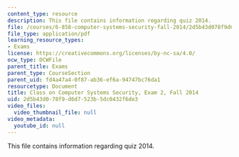 ```yaml
---
content_type: resource
description: This file contains information regarding quiz 2014.
file: /courses/6-858-computer-systems-security-fall-2014/2d5b43d078f9d6d7523b5dc0432f6de3_MIT6_858F14_q14_2.pdf
file_type: application/pdf
learning_resource_types:
- Exams
license: https://creativecommons.org/licenses/by-nc-sa/4.0/
ocw_type: OCWFile
parent_title: Exams
parent_type: CourseSection
parent_uid: fd4a47a4-0f87-ab36-ef6a-94747bc76da1
resourcetype: Document
title: Class on Computer Systems Security, Exam 2, Fall 2014
uid: 2d5b43d0-78f9-d6d7-523b-5dc0432f6de3
video_files:
  video_thumbnail_file: null
video_metadata:
  youtube_id: null
---
```

This file contains information regarding quiz 2014.